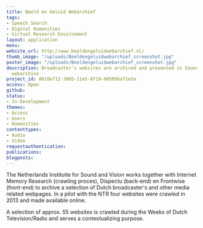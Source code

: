 ```yaml
---
title: Beeld en Geluid Webarchief
tags:
- Speech Search
- Digital Humanities
- Virtual Research Environment
layout: application
menu: 
website_url: http://www.beeldengeluidwebarchief.nl/
thumb_image: "/uploads/Beeldengeluidwebarchief_screenshot.jpg"
poster_image: "/uploads/Beeldengeluidwebarchief_screenshot.jpg"
description: Broadcaster's websites are archived and presented in Sound and Visions
  webarchive
project_id: 8018e712-3065-11e5-8f19-005056a71e3a
access: Open
github: 
status:
- In Development
themes:
- Access
- Users
- Humanities
contenttypes:
- Audio
- Video
requestauthentication: 
publications: 
blogposts: 
---
```


The Netherlands Instituite for Sound and Vision works together with Internet Memory Research (crawling proces), Dispectu (back-end) en Frontwise (front-end) to archive a selection of Dutch broadcaster's and other media related webpages. In a pilot with the NTR four websites were crawled in 2013 and made available online.

A selection of approx. 55 websites is crawled during the Weeks of Dutch Television/Radio and serves a contextualizing purpose.
